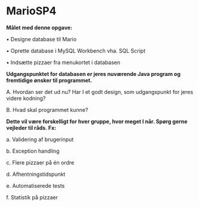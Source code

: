 # MarioSP4

**Målet med denne opgave:**

• Designe database til Mario

• Oprette database i MySQL Workbench vha. SQL Script

• Indsætte pizzaer fra menukortet i databasen

**Udgangspunktet for databasen er jeres nuværende Java program og fremtidige ønsker til programmet.**

A. Hvordan ser det ud nu? Har I et godt design, som udgangspunkt for jeres videre kodning?

B. Hvad skal programmet kunne?

**Dette vil være forskelligt for hver gruppe, hvor meget I når. Spørg gerne vejleder til råds. Fx:**

a. Validering af brugerinput

b. Exception handling

c. Flere pizzaer på én ordre

d. Afhentningstidspunkt

e. Automatiserede tests

f. Statistik på pizzaer
